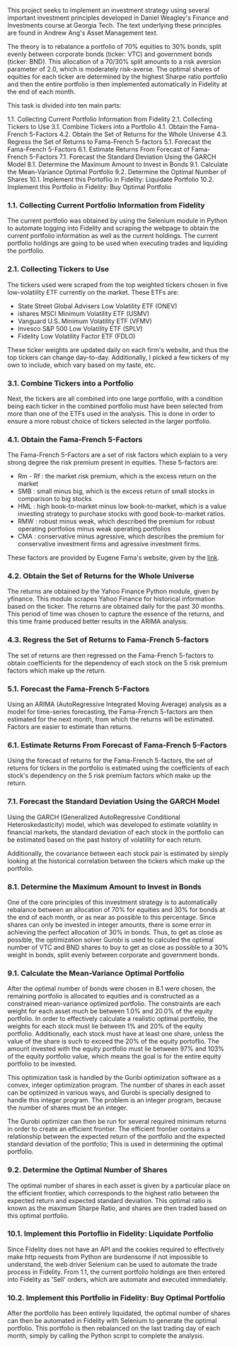 This project seeks to implement an investment strategy using several important investment principles developed in Daniel Weagley's Finance and Investments course at Georgia Tech. The text underlying these principles are found in Andrew Ang's Asset Management text.

The theory is to rebalance a portfolio of 70% equities to 30% bonds, split evenly between corporate bonds (ticker: VTC) and government bonds (ticker: BND). This allocation of a 70/30% split amounts to a risk aversion parameter of 2.0, which is moderately risk-averse. The optimal shares of equities for each ticker are determined by the highest Sharpe ratio portfolio and then the entire portfolio is then implemented automatically in Fidelity at the end of each month.

This task is divided into ten main parts:

1.1.  Collecting Current Portfolio Information from Fidelity
2.1.  Collecting Tickers to Use
3.1.  Combine Tickers into a Portfolio
4.1.  Obtain the Fama-French 5-Factors
4.2.  Obtain the Set of Returns for the Whole Universe
4.3.  Regress the Set of Returns to Fama-French 5-factors
5.1.  Forecast the Fama-French 5-Factors
6.1.  Estimate Returns From Forecast of Fama-French 5-Factors
7.1.  Forecast the Standard Deviation Using the GARCH Model
8.1.  Determine the Maximum Amount to Invest in Bonds
9.1.  Calculate the Mean-Variance Optimal Portfolio
9.2.  Determine the Optimal Number of Shares
10.1. Implement this Portoflio in Fidelity: Liquidate Portfolio
10.2. Implement this Portfolio in Fidelity: Buy Optimal Portfolio

### 1.1.  Collecting Current Portfolio Information from Fidelity

The current portfolio was obtained by using the Selenium module in Python to automate logging into Fidelity and scraping the webpage to obtain the current portfolio information as well as the current holdings. The current portfolio holdings are going to be used when executing trades and liquiding the portfolio. 

### 2.1.  Collecting Tickers to Use

The tickers used were scraped from the top weighted tickers chosen in five low-volatility ETF currently on the market. These ETFs are:

- State Street Global Advisers Low Volatility ETF (ONEV)
- ishares MSCI Minimum Volatility ETF (USMV)
- Vanguard U.S. Minimum Volatility ETF (VFMV)
- Invesco S&P 500 Low Volatility ETF (SPLV)
- Fidelity Low Volatility Factor ETF (FDLO)

These ticker weights are updated daily on each firm's website, and thus the top tickers can change day-to-day. Additionally, I picked a few tickers of my own to include, which vary based on my taste, etc.

### 3.1.  Combine Tickers into a Portfolio

Next, the tickers are all combined into one large portfolio, with a condition being each ticker in the combined portfolio must have been selected from more than one of the ETFs used in the analysis. This is done in order to ensure a more robust choice of tickers selected in the larger portfolio.

### 4.1.  Obtain the Fama-French 5-Factors

The Fama-French 5-Factors are a set of risk factors which explain to a very strong degree the risk premium present in equities. These 5-factors are:

- Rm - Rf : the market risk premium, which is the excess return on the market
- SMB : small minus big, which is the excess return of small stocks in comparison to big stocks
- HML : high book-to-market minus low book-to-market, which is a value investing strategy to purchase stocks with good book-to-market ratios.
- RMW : robust minus weak, which described the premium for robust operating portfolios minus weak operating portfolios
- CMA : conservative minus agressive, which describes the premium for conservative investment firms and agressive investment firms.
 
 These factors are provided by Eugene Fama's website, given by the [link](https://mba.tuck.dartmouth.edu/pages/faculty/ken.french/Data_Library/f-f_5_factors_2x3.html).

### 4.2.  Obtain the Set of Returns for the Whole Universe

The returns are obtained by the Yahoo Finance Python module, given by yfinance. This module scrapes Yahoo Finance for historical information based on the ticker. The returns are obtained daily for the past 30 months. This period of time was chosen to capture the essence of the returns, and this time frame produced better results in the ARIMA analysis.

### 4.3.  Regress the Set of Returns to Fama-French 5-factors

The set of returns are then regressed on the Fama-French 5-factors to obtain coefficients for the dependency of each stock on the 5 risk premium factors which make up the return.

### 5.1.  Forecast the Fama-French 5-Factors

Using an ARIMA (AutoRegressive Integrated Moving Average) analysis as a model for time-series forecasting, the Fama-French 5-factors are then estimated for the next month, from which the returns will be estimated. Factors are easier to estimate than returns.

### 6.1.  Estimate Returns From Forecast of Fama-French 5-Factors

Using the forecast of returns for the Fama-French 5-factors, the set of returns for tickers in the portfolio is estimated using the coefficients of each stock's dependency on the 5 risk premium factors which make up the return.

### 7.1.  Forecast the Standard Deviation Using the GARCH Model

Using the GARCH (Generalized AutoRegressive Conditional Heteroskedasticity) model, which was developed to estimate volatility in financial markets, the standard deviation of each stock in the portfolio can be estimated based on the past history of volatility for each return.

Additionally, the covariance between each stock pair is estimated by simply looking at the historical correlation between the tickers which make up the portfolio.

### 8.1.  Determine the Maximum Amount to Invest in Bonds

One of the core principles of this investment strategy is to automatically rebalance between an allocation of 70% for equities and 30% for bonds at the end of each month, or as near as possible to this percentage. Since shares can only be invested in integer amounts, there is some error in achieving the perfect allocation of 30% in bonds. Thus, to get as close as possible, the optimization solver Gurobi is used to calculed the optimal number of VTC and BND shares to buy to get as close as possible to a 30% weight in bonds, split evenly between corporate and government bonds.

### 9.1.  Calculate the Mean-Variance Optimal Portfolio

After the optimal number of bonds were chosen in 8.1 were chosen, the remaining portfolio is allocated to equities and is constructed as a constrained mean-variance optimized portfolio. The constraints are each weight for each asset much be between 1.0% and 20.0% of the equity portfolio. In order to effectively calculate a realistic optimal portfolio, the weights for each stock must lie between 1% and 20% of the equity portfolio. Additionally, each stock must have at least one share, unless the value of the share is such to exceed the 20% of the equity portoflio. The amount invested with the equity portfolio must lie between 97% and 103% of the equity portfolio value, which means the goal is for the entire equity portfolio to be invested. 

This optimization task is handled by the Guribi optimization software as a convex, integer optimization program. The number of shares in each asset can be optimized in various ways, and Gurobi is specially designed to handle this integer program. The problem is an integer program, because the number of shares must be an integer.

The Gurobi optimizer can then be run for several required minimum returns in order to create an efficient frontier. The efficient frontier contains a relationship between the expected return of the portfolio and the expected standard deviation of the portfolio; This is used in determining the optimal portfolio.

### 9.2.  Determine the Optimal Number of Shares

The optimal number of shares in each asset is given by a particular place on the efficient frontier, which corresponds to the highest ratio between the expected return and expected standard deviation. This optimal ratio is known as the maximum Sharpe Ratio, and shares are then traded based on this optimal portfolio.

### 10.1. Implement this Portoflio in Fidelity: Liquidate Portfolio

Since Fidelity does not have an API and the cookies required to effectively make http requests from Python are burdensome if not impossible to understand, the web driver Selenium can be used to automate the trade process in Fidelity. From 1.1, the current portfolio holdings are then entered into Fidelity as 'Sell' orders, which are automate and executed immediately.

### 10.2. Implement this Portfolio in Fidelity: Buy Optimal Portfolio

After the portfolio has been entirely liquidated, the optimal number of shares can then be automated in Fidelity with Selenium to generate the optimal portfolio. This portfolio is then rebalanced on the last trading day of each month, simply by calling the Python script to complete the analysis.
